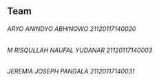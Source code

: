  ## Team

###### ARYO ANINDYO ABHINOWO         21120117140020
###### M RISQULLAH NAUFAL YUDANAR    21120117140003
###### JEREMIA JOSEPH PANGALA        21120117140031
